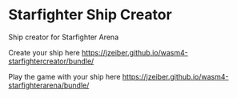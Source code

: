 # Starfighter Ship Creator
Ship creator for Starfighter Arena

Create your ship here
https://jzeiber.github.io/wasm4-starfightercreator/bundle/

Play the game with your ship here
https://jzeiber.github.io/wasm4-starfighterarena/bundle/
